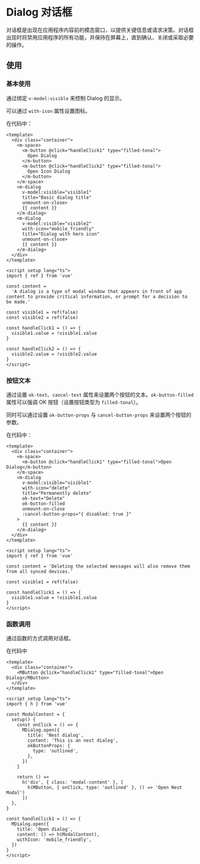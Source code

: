 # Dialog 对话框

对话框是出现在应用程序内容前的模态窗口，以提供关键信息或请求决策。对话框出现时将禁用应用程序的所有功能，并保持在屏幕上，直到确认、关闭或采取必要的操作。


## 使用

### 基本使用

通过绑定 `v-model:visible` 来控制 Dialog 的显示。

可以通过 `with-icon` 属性设置图标。

<ClientOnly>
<dialog-use></dialog-use>
</ClientOnly>

在代码中：
```vue
<template>
  <div class="container">
    <m-space>
      <m-button @click="handleClick1" type="filled-tonal">
        Open Dialog
      </m-button>
      <m-button @click="handleClick2" type="filled-tonal">
        Open Icon Dialog
      </m-button>
    </m-space>
    <m-dialog 
      v-model:visible="visible1" 
      title="Basic dialog title" 
      unmount-on-close>
      {{ content }}
    </m-dialog>
    <m-dialog 
      v-model:visible="visible2" 
      with-icon="mobile_friendly" 
      title="Dialog with hero icon" 
      unmount-on-close>
      {{ content }}
    </m-dialog>
  </div>
</template>

<script setup lang="ts">
import { ref } from 'vue'

const content =
  'A dialog is a type of modal window that appears in front of app content to provide critical information, or prompt for a decision to be made.'

const visible1 = ref(false)
const visible2 = ref(false)

const handleClick1 = () => {
  visible1.value = !visible1.value
}

const handleClick2 = () => {
  visible2.value = !visible2.value
}
</script>
```

### 按钮文本 

通过设置 `ok-text`、`cancel-text` 属性来设置两个按钮的文本。`ok-button-filled` 属性可以强调 OK 按钮（设置按钮类型为 `filled-tonal`）。

同时可以通过设置 `ok-button-props` 与 `cancel-button-props` 来设置两个按钮的参数。

<ClientOnly>
<dialog-btn></dialog-btn>
</ClientOnly>

在代码中：
```vue
<template>
  <div class="container">
    <m-space>
      <m-button @click="handleClick1" type="filled-tonal">Open Dialog</m-button>
    </m-space>
    <m-dialog
      v-model:visible="visible1"
      with-icon="delete"
      title="Permanently delete"
      ok-text="Delete"
      ok-button-filled
      unmount-on-close
      :cancel-button-props="{ disabled: true }"
    >
      {{ content }}
    </m-dialog>
  </div>
</template>

<script setup lang="ts">
import { ref } from 'vue'

const content = 'Deleting the selected messages will also remove them from all synced devices.'

const visible1 = ref(false)

const handleClick1 = () => {
  visible1.value = !visible1.value
}
</script>
```

### 函数调用

通过函数的方式调用对话框。

<ClientOnly>
<dialog-open></dialog-open>
</ClientOnly>

在代码中
```vue
<template>
  <div class="container">
    <MButton @click="handleClick1" type="filled-tonal">Open Dialog</MButton>
  </div>
</template>

<script setup lang="ts">
import { h } from 'vue'

const ModalContent = {
  setup() {
    const onClick = () => {
      MDialog.open({
        title: 'Nest dialog',
        content: 'This is an nest dialog',
        okButtonProps: {
          type: 'outlined',
        },
      })
    }

    return () =>
      h('div', { class: 'modal-content' }, [
        h(MButton, { onClick, type: 'outlined' }, () => 'Open Nest Modal')
      ])
  },
}

const handleClick1 = () => {
  MDialog.open({
    title: 'Open dialog',
    content: () => h(ModalContent),
    withIcon: 'mobile_friendly',
  })
}
</script>
```
